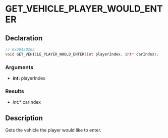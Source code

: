# GET_VEHICLE_PLAYER_WOULD_ENTER

## Declaration
```cpp
// 0x20430265
void GET_VEHICLE_PLAYER_WOULD_ENTER(int playerIndex, int* carIndex);
```

### Arguments
- **int:** playerIndex

### Results
- **int*:** carIndex

## Description
Gets the vehicle the player would like to enter.